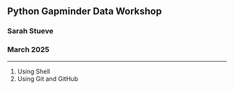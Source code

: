 ## Python Gapminder Data Workshop
### Sarah Stueve
### March 2025

---

1. Using Shell
2. Using Git and GitHub
